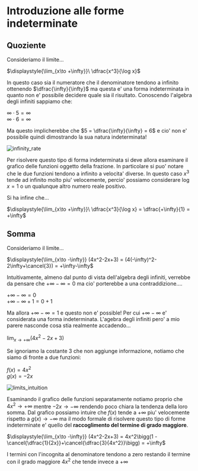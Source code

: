 # Introduzione alle forme indeterminate  

## Quoziente  

Consideriamo il limite...  

$\displaystyle{\lim_{x\to +\infty}}\ \dfrac{x^3}{\log x}$  

In questo caso sia il numeratore che il denominatore tendono a infinito ottenendo $\dfrac{\infty}{\infty}$ ma questa e' una forma indeterminata in quanto non e' possibile decidere quale sia il risultato. Conoscendo l'algebra degli infiniti sappiamo che:  

$\infty \cdot 5 = \infty$  
$\infty \cdot 6 = \infty$  

Ma questo implicherebbe che $5 = \dfrac{\infty}{\infty} = 6$ e cio' non e' possibile quindi dimostrando la sua natura indeterminata!  

![infinity_rate](https://github.com/user-attachments/assets/9fe62e8d-6f5b-4580-9668-20114e1db7ce)  

Per risolvere questo tipo di forma indeterminata si deve allora esaminare il grafico delle funzioni oggetto della frazione. In particolare si puo' notare che le due funzioni tendono a infinito a velocita' diverse. In questo caso $x^3$ tende ad infinito molto piu' velocemente, percio' possiamo considerare $\log x = 1$ o un qualunque altro numero reale positivo.  

Si ha infine che...  

$\displaystyle{\lim_{x\to +\infty}}\ \dfrac{x^3}{\log x} = \dfrac{+\infty}{1} = +\infty$  


## Somma  

Consideriamo il limite...  

$\displaystyle{\lim_{x\to -\infty}} (4x^2-2x+3) = (4(-\infty)^2-2\infty+\cancel{3}) = +\infty-\infty$  

Intuitivamente, almeno dal punto di vista dell'algebra degli infiniti, verrebbe da pensare che $+\infty-\infty = 0$ ma cio' porterebbe a una contraddizione....  

$+\infty-\infty = 0$  
$+\infty-\infty+1 = 0+1$  

Ma allora $+\infty-\infty = 1$ e questo non e' possible! Per cui $+\infty-\infty$ e' considerata una forma indeterminata. L'agebra degli infiniti pero' a mio parere nasconde cosa stia realmente accadendo...  

$\displaystyle{\lim_{x\to +\infty}} (4x^2-2x+3)$  

Se ignoriamo la costante $3$ che non aggiunge informazione, notiamo che siamo di fronte a due funzioni:  

$f(x) = 4x^2$  
$g(x) = -2x$  

![limits_intuition](https://github.com/user-attachments/assets/113bf331-dd3f-41d3-bff5-ae41a2067800)  

Esaminando il grafico delle funzioni separatamente notiamo proprio che $4x^2 \to +\infty$ mentre $-2x \to -\infty$ rendendo poco chiara la tendenza della loro somma. Dal grafico possiamo intuire che $f(x)$ tende a $+\infty$ piu' velocemente rispetto a $g(x)\to-\infty$ ma il modo formale di risolvere questo tipo di forme indeterminate e' quello del **raccoglimento del termine di grado maggiore**.  

$\displaystyle{\lim_{x\to -\infty}} (4x^2-2x+3) = 4x^2\bigg(1 -\cancel{\dfrac{1}{2x}}+\cancel{\dfrac{3}{4x^2}}\bigg) = +\infty$  

I termini con l'incognita al denominatore tendono a zero restando il termine con il grado maggiore $4x^2$ che tende invece a $+\infty$  
